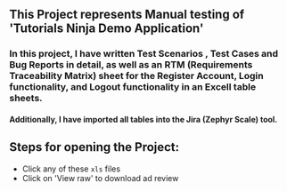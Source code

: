 ## This Project represents Manual testing of 'Tutorials Ninja Demo Application'
### In this project, I have written **Test Scenarios** , **Test Cases** and **Bug Reports** in **detail**, as well as an **RTM (Requirements Traceability Matrix)** sheet for the Register Account, Login functionality, and Logout functionality in an Excell table sheets.
#### Additionally, I have imported all tables into the Jira (Zephyr Scale) tool.
## Steps for opening the Project:
- Click any of these `xls` files
- Click on 'View raw' to download ad review
